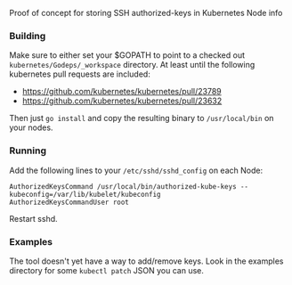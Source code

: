 Proof of concept for storing SSH authorized-keys in Kubernetes Node info

### Building

Make sure to either set your $GOPATH to point to a checked out
```kubernetes/Godeps/_workspace``` directory. At least until the following
kubernetes pull requests are included:

 * https://github.com/kubernetes/kubernetes/pull/23789
 * https://github.com/kubernetes/kubernetes/pull/23632

Then just ```go install``` and copy the resulting binary to ```/usr/local/bin```
on your nodes.

### Running

Add the following lines to your ```/etc/sshd/sshd_config``` on each Node:

```
AuthorizedKeysCommand /usr/local/bin/authorized-kube-keys --kubeconfig=/var/lib/kubelet/kubeconfig
AuthorizedKeysCommandUser root
```

Restart sshd.

### Examples

The tool doesn't yet have a way to add/remove keys. Look in the examples directory
for some ```kubectl patch``` JSON you can use.
